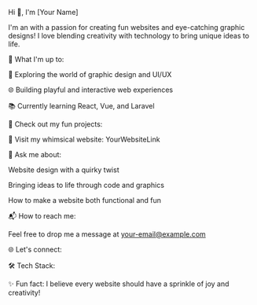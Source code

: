 Hi 👋, I'm [Your Name]

I'm an  with a passion for creating fun websites and eye-catching graphic designs! I love blending creativity with technology to bring unique ideas to life.

🌟 What I'm up to:

🎨 Exploring the world of graphic design and UI/UX

🌐 Building playful and interactive web experiences

📚 Currently learning React, Vue, and Laravel


🚀 Check out my fun projects:

🧸 Visit my whimsical website: YourWebsiteLink

💬 Ask me about:

Website design with a quirky twist

Bringing ideas to life through code and graphics

How to make a website both functional and fun


📬 How to reach me:

Feel free to drop me a message at your-email@example.com

🌐 Let's connect:

   

🛠️ Tech Stack:

    

✨ Fun fact: I believe every website should have a sprinkle of joy and creativity!

